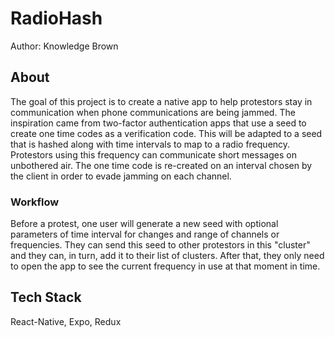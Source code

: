# RadioHash
Author: Knowledge Brown

## About
The goal of this project is to create a native app to help protestors stay in communication when phone communications are being jammed. The inspiration came from two-factor authentication apps that use a seed to create one time codes as a verification code. This will be adapted to a seed that is hashed along with time intervals to map to a radio frequency. Protestors using this frequency can communicate short messages on unbothered air. The one time code is re-created on an interval chosen by the client in order to evade jamming on each channel.

### Workflow
Before a protest, one user will generate a new seed with optional parameters of time interval for changes and range of channels or frequencies. They can send this seed to other protestors in this "cluster" and they can, in turn, add it to their list of clusters. After that, they only need to open the app to see the current frequency in use at that moment in time.

## Tech Stack
React-Native, Expo, Redux
